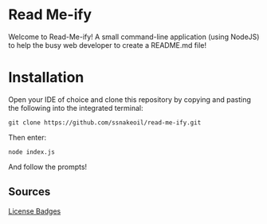 # Read Me-ify
Welcome to Read-Me-ify! A small command-line application (using NodeJS) to help the busy web developer to create a README.md file!

# Installation
Open your IDE of choice and clone this repository by copying and pasting the following into the integrated terminal:

```git clone https://github.com/ssnakeoil/read-me-ify.git```

Then enter:

```node index.js```

And follow the prompts!

## Sources

[License Badges](https://gist.github.com/lukas-h/2a5d00690736b4c3a7ba)